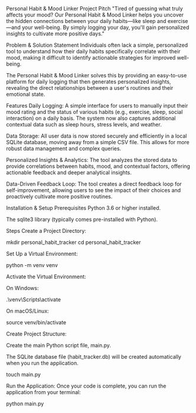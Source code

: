 Personal Habit & Mood Linker
Project Pitch
"Tired of guessing what truly affects your mood? Our Personal Habit & Mood Linker helps you uncover the hidden connections between your daily habits—like sleep and exercise—and your well-being. By simply logging your day, you'll gain personalized insights to cultivate more positive days."

Problem & Solution Statement
Individuals often lack a simple, personalized tool to understand how their daily habits specifically correlate with their mood, making it difficult to identify actionable strategies for improved well-being.

The Personal Habit & Mood Linker solves this by providing an easy-to-use platform for daily logging that then generates personalized insights, revealing the direct relationships between a user's routines and their emotional state.

Features
Daily Logging: A simple interface for users to manually input their mood rating and the status of various habits (e.g., exercise, sleep, social interaction) on a daily basis. The system now also captures additional contextual data such as sleep hours, stress levels, and weather.

Data Storage: All user data is now stored securely and efficiently in a local SQLite database, moving away from a simple CSV file. This allows for more robust data management and complex queries.

Personalized Insights & Analytics: The tool analyzes the stored data to provide correlations between habits, mood, and contextual factors, offering actionable feedback and deeper analytical insights.

Data-Driven Feedback Loop: The tool creates a direct feedback loop for self-improvement, allowing users to see the impact of their choices and proactively cultivate more positive routines.

Installation & Setup
Prerequisites
Python 3.6 or higher installed.

The sqlite3 library (typically comes pre-installed with Python).

Steps
Create a Project Directory:

mkdir personal_habit_tracker
cd personal_habit_tracker

Set Up a Virtual Environment:

python -m venv venv

Activate the Virtual Environment:

On Windows:

.\venv\Scripts\activate

On macOS/Linux:

source venv/bin/activate

Create Project Structure:

Create the main Python script file, main.py.

The SQLite database file (habit_tracker.db) will be created automatically when you run the application.

touch main.py

Run the Application:
Once your code is complete, you can run the application from your terminal:

python main.py
